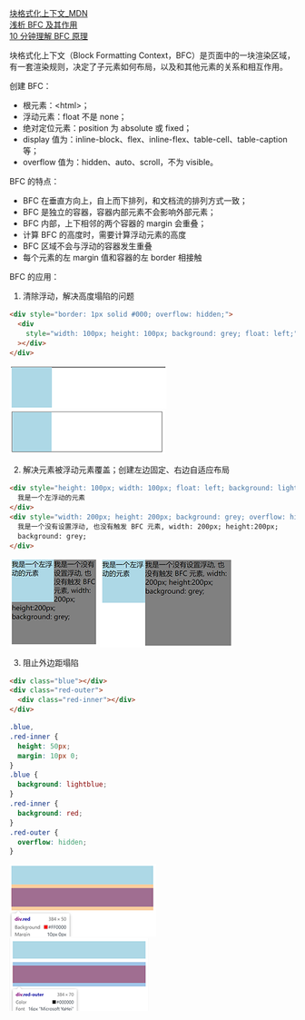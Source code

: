 [块格式化上下文\_MDN](https://developer.mozilla.org/zh-CN/docs/Web/Guide/CSS/Block_formatting_context)  
[浅析 BFC 及其作用](https://blog.csdn.net/riddle1981/article/details/52126522)  
[10 分钟理解 BFC 原理](https://zhuanlan.zhihu.com/p/25321647)

块格式化上下文（Block Formatting Context，BFC）是页面中的一块渲染区域，有一套渲染规则，决定了子元素如何布局，以及和其他元素的关系和相互作⽤。

创建 BFC：

- 根元素：\<html>；
- 浮动元素：float 不是 none；
- 绝对定位元素：position 为 absolute 或 fixed；
- display 值为：inline-block、flex、inline-flex、table-cell、table-caption 等；
- overflow 值为：hidden、auto、scroll，不为 visible。

BFC 的特点：

- BFC 在垂直方向上，自上而下排列，和文档流的排列方式一致；
- BFC 是独立的容器，容器内部元素不会影响外部元素；
- BFC 内部，上下相邻的两个容器的 margin 会重叠；
- 计算 BFC 的高度时，需要计算浮动元素的高度
- BFC 区域不会与浮动的容器发生重叠
- 每个元素的左 margin 值和容器的左 border 相接触

BFC 的应用：

1. 清除浮动，解决高度塌陷的问题

```html
<div style="border: 1px solid #000; overflow: hidden;">
  <div
    style="width: 100px; height: 100px; background: grey; float: left;"
  ></div>
</div>
```

![image.png](./images/BFC-1-1.png) ![image.png](./images/BFC-1-2.png)

2. 解决元素被浮动元素覆盖；创建左边固定、右边自适应布局

```html
<div style="height: 100px; width: 100px; float: left; background: lightblue;">
  我是一个左浮动的元素
</div>
<div style="width: 200px; height: 200px; background: grey; overflow: hidden;">
  我是一个没有设置浮动, 也没有触发 BFC 元素, width: 200px; height:200px;
  background: grey;
</div>
```

![image.png](./images/BFC-2-1.png) ![image.png](./images/BFC-2-2.png)

3. 阻止外边距塌陷

```html
<div class="blue"></div>
<div class="red-outer">
  <div class="red-inner"></div>
</div>
```

```css
.blue,
.red-inner {
  height: 50px;
  margin: 10px 0;
}
.blue {
  background: lightblue;
}
.red-inner {
  background: red;
}
.red-outer {
  overflow: hidden;
}
```

![image.png](./images/BFC-3-1.png) ![image.png](./images/BFC-3-2.png)
